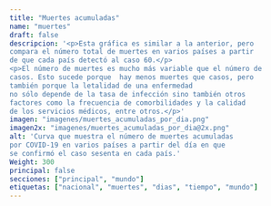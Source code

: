 ```yaml
---
title: "Muertes acumuladas"
name: "muertes"
draft: false
descripcion: '<p>Esta gráfica es similar a la anterior, pero
compara el número total de muertes en varios países a partir
de que cada país detectó al caso 60.</p>
<p>El número de muertes es mucho más variable que el número de
casos. Esto sucede porque  hay menos muertes que casos, pero
también porque la letalidad de una enfermedad
no sólo depende de la tasa de infección sino también otros
factores como la frecuencia de comorbilidades y la calidad
de los servicios médicos, entre otros.</p>'
imagen: "imagenes/muertes_acumuladas_por_dia.png"
imagen2x: "imagenes/muertes_acumuladas_por_dia@2x.png"
alt: 'Curva que muestra el número de muertes acumuladas
por COVID-19 en varios países a partir del día en que
se confirmó el caso sesenta en cada país.'
Weight: 300
principal: false
secciones: ["principal", "mundo"]
etiquetas: ["nacional", "muertes", "dias", "tiempo", "mundo"]
---
```


